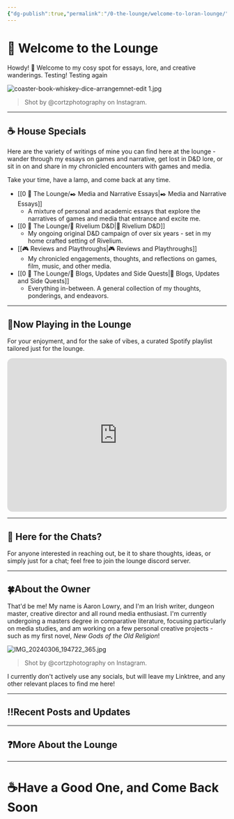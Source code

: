 ```yaml
---
{"dg-publish":true,"permalink":"/0-the-lounge/welcome-to-loran-lounge/","tags":["gardenEntry"],"created":"2025-05-30T15:12:28.147+02:00","updated":"2025-10-01T20:58:24.553+02:00"}
---
```


# 🥃 Welcome to the Lounge

Howdy! 👋 Welcome to my cosy spot for essays, lore, and creative wanderings. Testing! Testing again

![coaster-book-whiskey-dice-arrangemnet-edit 1.jpg](/img/user/99%20%F0%9F%93%A6%20The%20Back%20Store/Images/coaster-book-whiskey-dice-arrangemnet-edit%201.jpg)

> Shot by @cortzphotography on Instagram.

- - - - - 
## ☕ House Specials 

Here are the variety of writings of mine you can find here at the lounge - wander through my essays on games and narrative, get lost in D&D lore, or sit in on and share in my chronicled encounters with games and media.

Take your time, have a lamp, and come back at any time.

- [[0 🥃 The Lounge/✒️ Media and Narrative Essays\|✒️ Media and Narrative Essays]]
	- A mixture of personal and academic essays that explore the narratives of games and media that entrance and excite me.
- [[0 🥃 The Lounge/🎲 Rivelium D&D\|🎲 Rivelium D&D]]
	- My ongoing original D&D campaign of over six years - set in my home crafted setting of Rivelium.
- [[🎮 Reviews and Playthroughs\|🎮 Reviews and Playthroughs]]
	- My chronicled engagements, thoughts, and reflections on games, film, music, and other media.
- [[0 🥃 The Lounge/🥃 Blogs, Updates and Side Quests\|🥃 Blogs, Updates and Side Quests]]
	- Everything in-between. A general collection of my thoughts, ponderings, and endeavors.

- - - - 
## 🎷Now Playing in the Lounge

For your enjoyment, and for the sake of vibes, a curated Spotify playlist tailored just for the lounge.

<iframe style="border-radius:12px" src="https://open.spotify.com/embed/playlist/5yGYQHlsVjnizFt0j9L0Mv?utm_source=generator" width="100%" height="352" frameBorder="0" allowfullscreen="" allow="autoplay; clipboard-write; encrypted-media; fullscreen; picture-in-picture" loading="lazy"></iframe>

- - - - 
## 💬 Here for the Chats?

For anyone interested in reaching out, be it to share thoughts, ideas, or simply just for a chat; feel free to join the lounge discord server.

- - - - 
## 🍀About the Owner

That'd be me! My name is Aaron Lowry, and I'm an Irish writer, dungeon master, creative director and all round media enthusiast. I'm currently undergoing a masters degree in comparative literature, focusing particularly on media studies, and am working on a few personal creative projects - such as my first novel, *New Gods of the Old Religion*!

![IMG_20240306_194722_365.jpg](/img/user/99%20%F0%9F%93%A6%20The%20Back%20Store/Images/IMG_20240306_194722_365.jpg)

> Shot by @cortzphotography on Instagram.

I currently don't actively use any socials, but will leave my Linktree, and any other relevant places to find me here!

- - - - 
## ‼️Recent Posts and Updates

- - - - 
## ❓More About the Lounge

- - - - 
# ☕Have a Good One, and Come Back Soon